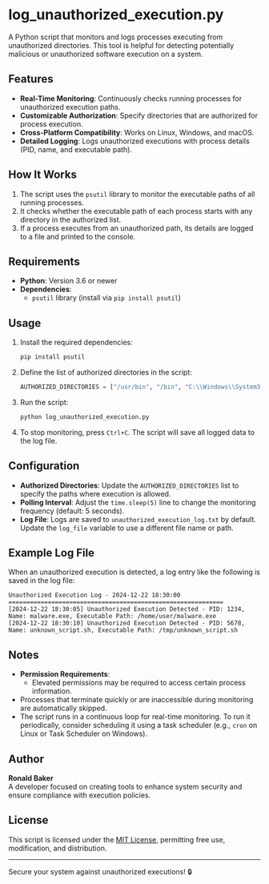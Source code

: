 
# log_unauthorized_execution.py

A Python script that monitors and logs processes executing from unauthorized directories. This tool is helpful for detecting potentially malicious or unauthorized software execution on a system.

## Features

- **Real-Time Monitoring**: Continuously checks running processes for unauthorized execution paths.
- **Customizable Authorization**: Specify directories that are authorized for process execution.
- **Cross-Platform Compatibility**: Works on Linux, Windows, and macOS.
- **Detailed Logging**: Logs unauthorized executions with process details (PID, name, and executable path).

## How It Works

1. The script uses the `psutil` library to monitor the executable paths of all running processes.
2. It checks whether the executable path of each process starts with any directory in the authorized list.
3. If a process executes from an unauthorized path, its details are logged to a file and printed to the console.

## Requirements

- **Python**: Version 3.6 or newer
- **Dependencies**:
  - `psutil` library (install via `pip install psutil`)

## Usage

1. Install the required dependencies:
   ```bash
   pip install psutil
   ```

2. Define the list of authorized directories in the script:
   ```python
   AUTHORIZED_DIRECTORIES = ["/usr/bin", "/bin", "C:\\Windows\\System32", "/usr/sbin"]
   ```

3. Run the script:
   ```bash
   python log_unauthorized_execution.py
   ```

4. To stop monitoring, press `Ctrl+C`. The script will save all logged data to the log file.

## Configuration

- **Authorized Directories**: Update the `AUTHORIZED_DIRECTORIES` list to specify the paths where execution is allowed.
- **Polling Interval**: Adjust the `time.sleep(5)` line to change the monitoring frequency (default: 5 seconds).
- **Log File**: Logs are saved to `unauthorized_execution_log.txt` by default. Update the `log_file` variable to use a different file name or path.

## Example Log File

When an unauthorized execution is detected, a log entry like the following is saved in the log file:

```
Unauthorized Execution Log - 2024-12-22 18:30:00
============================================================
[2024-12-22 18:30:05] Unauthorized Execution Detected - PID: 1234, Name: malware.exe, Executable Path: /home/user/malware.exe
[2024-12-22 18:30:10] Unauthorized Execution Detected - PID: 5678, Name: unknown_script.sh, Executable Path: /tmp/unknown_script.sh
```

## Notes

- **Permission Requirements**:
  - Elevated permissions may be required to access certain process information.
- Processes that terminate quickly or are inaccessible during monitoring are automatically skipped.
- The script runs in a continuous loop for real-time monitoring. To run it periodically, consider scheduling it using a task scheduler (e.g., `cron` on Linux or Task Scheduler on Windows).

## Author

**Ronald Baker**  
A developer focused on creating tools to enhance system security and ensure compliance with execution policies.

## License

This script is licensed under the [MIT License](LICENSE), permitting free use, modification, and distribution.

---

Secure your system against unauthorized executions! 🔒
```
